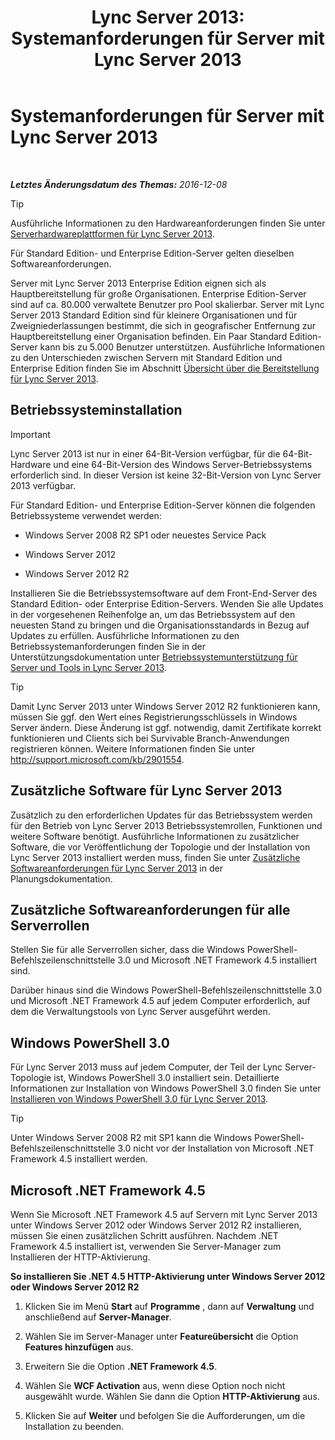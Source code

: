 ﻿---
title: 'Lync Server 2013: Systemanforderungen für Server mit Lync Server 2013'
TOCTitle: Systemanforderungen für Server mit Lync Server 2013
ms:assetid: 781d487d-5958-416a-becb-904d9af3cc0a
ms:mtpsurl: https://technet.microsoft.com/de-de/library/Gg398588(v=OCS.15)
ms:contentKeyID: 49294468
ms.date: 07/20/2017
mtps_version: v=OCS.15
ms.translationtype: HT
---

# Systemanforderungen für Server mit Lync Server 2013

 

_**Letztes Änderungsdatum des Themas:** 2016-12-08_


> [!TIP]
> Ausführliche Informationen zu den Hardwareanforderungen finden Sie unter <A href="lync-server-2013-server-hardware-platforms.md">Serverhardwareplattformen für Lync Server&nbsp;2013</A>.



Für Standard Edition- und Enterprise Edition-Server gelten dieselben Softwareanforderungen.

Server mit Lync Server 2013 Enterprise Edition eignen sich als Hauptbereitstellung für große Organisationen. Enterprise Edition-Server sind auf ca. 80.000 verwaltete Benutzer pro Pool skalierbar. Server mit Lync Server 2013 Standard Edition sind für kleinere Organisationen und für Zweigniederlassungen bestimmt, die sich in geografischer Entfernung zur Hauptbereitstellung einer Organisation befinden. Ein Paar Standard Edition-Server kann bis zu 5.000 Benutzer unterstützen. Ausführliche Informationen zu den Unterschieden zwischen Servern mit Standard Edition und Enterprise Edition finden Sie im Abschnitt [Übersicht über die Bereitstellung für Lync Server 2013](lync-server-2013-deployment-overview.md).

## Betriebssysteminstallation


> [!IMPORTANT]
> Lync Server 2013 ist nur in einer 64-Bit-Version verfügbar, für die 64-Bit-Hardware und eine 64-Bit-Version des Windows Server-Betriebssystems erforderlich sind. In dieser Version ist keine 32-Bit-Version von Lync Server 2013 verfügbar.



Für Standard Edition- und Enterprise Edition-Server können die folgenden Betriebssysteme verwendet werden:

  - Windows Server 2008 R2 SP1 oder neuestes Service Pack

  - Windows Server 2012

  - Windows Server 2012 R2

Installieren Sie die Betriebssystemsoftware auf dem Front-End-Server des Standard Edition- oder Enterprise Edition-Servers. Wenden Sie alle Updates in der vorgesehenen Reihenfolge an, um das Betriebssystem auf den neuesten Stand zu bringen und die Organisationsstandards in Bezug auf Updates zu erfüllen. Ausführliche Informationen zu den Betriebssystemanforderungen finden Sie in der Unterstützungsdokumentation unter [Betriebssystemunterstützung für Server und Tools in Lync Server 2013](lync-server-2013-server-and-tools-operating-system-support.md).


> [!TIP]
> Damit Lync Server 2013 unter Windows Server 2012 R2 funktionieren kann, müssen Sie ggf. den Wert eines Registrierungsschlüssels in Windows Server ändern. Diese Änderung ist ggf. notwendig, damit Zertifikate korrekt funktionieren und Clients sich bei Survivable Branch-Anwendungen registrieren können. Weitere Informationen finden Sie unter <A class=uri href="http://support.microsoft.com/kb/2901554">http://support.microsoft.com/kb/2901554</A>.



## Zusätzliche Software für Lync Server 2013

Zusätzlich zu den erforderlichen Updates für das Betriebssystem werden für den Betrieb von Lync Server 2013 Betriebssystemrollen, Funktionen und weitere Software benötigt. Ausführliche Informationen zu zusätzlicher Software, die vor Veröffentlichung der Topologie und der Installation von Lync Server 2013 installiert werden muss, finden Sie unter [Zusätzliche Softwareanforderungen für Lync Server 2013](lync-server-2013-additional-software-requirements.md) in der Planungsdokumentation.

## Zusätzliche Softwareanforderungen für alle Serverrollen

Stellen Sie für alle Serverrollen sicher, dass die Windows PowerShell-Befehlszeilenschnittstelle 3.0 und Microsoft .NET Framework 4.5 installiert sind.

Darüber hinaus sind die Windows PowerShell-Befehlszeilenschnittstelle 3.0 und Microsoft .NET Framework 4.5 auf jedem Computer erforderlich, auf dem die Verwaltungstools von Lync Server ausgeführt werden.

## Windows PowerShell 3.0

Für Lync Server 2013 muss auf jedem Computer, der Teil der Lync Server-Topologie ist, Windows PowerShell 3.0 installiert sein. Detaillierte Informationen zur Installation von Windows PowerShell 3.0 finden Sie unter [Installieren von Windows PowerShell 3.0 für Lync Server 2013](lync-server-2013-installing-windows-powershell-3-0.md).


> [!TIP]
> Unter Windows Server&nbsp;2008&nbsp;R2 mit SP1 kann die Windows PowerShell-Befehlszeilenschnittstelle 3.0 nicht vor der Installation von Microsoft .NET Framework 4.5 installiert werden.



## Microsoft .NET Framework 4.5

Wenn Sie Microsoft .NET Framework 4.5 auf Servern mit Lync Server 2013 unter Windows Server 2012 oder Windows Server 2012 R2 installieren, müssen Sie einen zusätzlichen Schritt ausführen. Nachdem .NET Framework 4.5 installiert ist, verwenden Sie Server-Manager zum Installieren der HTTP-Aktivierung.

**So installieren Sie .NET 4.5 HTTP-Aktivierung unter Windows Server 2012 oder Windows Server 2012 R2**

1.  Klicken Sie im Menü **Start** auf **Programme** , dann auf **Verwaltung** und anschließend auf **Server-Manager**.

2.  Wählen Sie im Server-Manager unter **Featureübersicht** die Option **Features hinzufügen** aus.

3.  Erweitern Sie die Option **.NET Framework 4.5**.

4.  Wählen Sie **WCF Activation** aus, wenn diese Option noch nicht ausgewählt wurde. Wählen Sie dann die Option **HTTP-Aktivierung** aus.

5.  Klicken Sie auf **Weiter** und befolgen Sie die Aufforderungen, um die Installation zu beenden.

